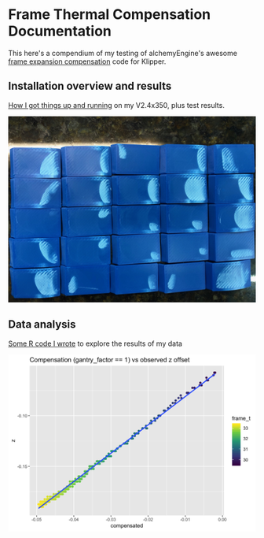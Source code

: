 # Frame Thermal Compensation Documentation

This here's a compendium of my testing of alchemyEngine's awesome [frame expansion compensation](https://github.com/alchemyEngine/klipper/tree/work-frame-expansion-20210410) code for Klipper. 

## Installation overview and results

[How I got things up and running](./frame_thermal_compensation_howto.md) on my V2.4x350, plus test results.

<img src="./figures/test_print-si_comp-hot-bottom.jpeg" width="800">

## Data analysis

[Some R code I wrote](./gantry_factor_calc.html) to explore the results of my data

<img src="./figures/gantry_factor.png" width="800">

